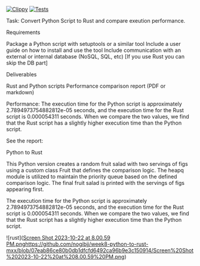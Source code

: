 [![Clippy](https://github.com/nogibjj/rust-data-engineering/actions/workflows/lint.yml/badge.svg)](https://github.com/nogibjj/rust-data-engineering/actions/workflows/lint.yml)
[![Tests](https://github.com/nogibjj/rust-data-engineering/actions/workflows/tests.yml/badge.svg)](https://github.com/nogibjj/rust-data-engineering/actions/workflows/tests.yml)


Task:
Convert Python Script to Rust and compare exeution performance.

Requirements

Package a Python script with setuptools or a similar tool
Include a user guide on how to install and use the tool
Include communication with an external or internal database (NoSQL, SQL, etc) [If you use Rust you can skip the DB part]

Deliverables

Rust and Python scripts 
Performance comparison report (PDF or markdown)

Performance:
The execution time for the Python script is approximately 2.7894973754882812e-05 seconds, and the execution time for the Rust script is 0.000054311 seconds. When we compare the two values, we find that the Rust script has a slightly higher execution time than the Python script.


See the report:

Python to Rust

This Python version creates a random fruit salad with two servings of figs using a custom class Fruit that defines the comparison logic. The heapq module is utilized to maintain the priority queue based on the defined comparison logic. The final fruit salad is printed with the servings of figs appearing first.

The execution time for the Python script is approximately 2.7894973754882812e-05 seconds, and the execution time for the Rust script is 0.000054311 seconds. When we compare the two values, we find that the Rust script has a slightly higher execution time than the Python script.

![rust]([Screen Shot 2023-10-22 at 8.00.59 PM.png](https://github.com/nogibjj/week8-python-to-rust-mxx/blob/07eab86ce80b0db1dfcfd6492ca96b9e3c150914/Screen%20Shot%202023-10-22%20at%208.00.59%20PM.png)https://github.com/nogibjj/week8-python-to-rust-mxx/blob/07eab86ce80b0db1dfcfd6492ca96b9e3c150914/Screen%20Shot%202023-10-22%20at%208.00.59%20PM.png)







